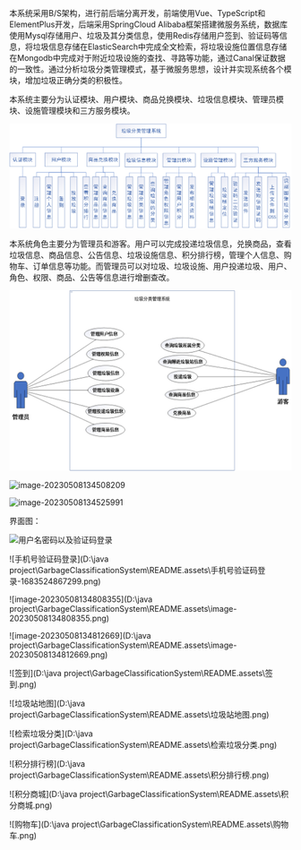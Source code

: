​		本系统采用B/S架构，进行前后端分离开发，前端使用Vue、TypeScript和ElementPlus开发，后端采用SpringCloud Alibaba框架搭建微服务系统，数据库使用Mysql存储用户、垃圾及其分类信息，使用Redis存储用户签到、验证码等信息，将垃圾信息存储在ElasticSearch中完成全文检索，将垃圾设施位置信息存储在Mongodb中完成对于附近垃圾设施的查找、寻路等功能，通过Canal保证数据的一致性。通过分析垃圾分类管理模式，基于微服务思想，设计并实现系统各个模块，增加垃圾正确分类的积极性。

​	本系统主要分为认证模块、用户模块、商品兑换模块、垃圾信息模块、管理员模块、设施管理模块和三方服务模块。

![image-20230508134554397](./README.assets/image-20230508134554397.png)

​		本系统角色主要分为管理员和游客。用户可以完成投递垃圾信息，兑换商品，查看垃圾信息、商品信息、公告信息、垃圾设施信息、积分排行榜，管理个人信息、购物车、订单信息等功能。而管理员可以对垃圾、垃圾设施、用户投递垃圾、用户、角色、权限、商品、公告等信息进行增删查改。

![image-20230508134517373](./README.assets/image-20230508134517373.png)

![image-20230508134508209](./GarbageClassificationSystem/README.assets/image-20230508134508209.png)

![image-20230508134525991](./GarbageClassificationSystem/README.assets/image-20230508134525991.png)



界面图：

![用户名密码以及验证码登录](.\GarbageClassificationSystem\README.assets\用户名密码以及验证码登录.png)

![手机号验证码登录](D:\java project\GarbageClassificationSystem\README.assets\手机号验证码登录-1683524867299.png)

![image-20230508134808355](D:\java project\GarbageClassificationSystem\README.assets\image-20230508134808355.png)

![image-20230508134812669](D:\java project\GarbageClassificationSystem\README.assets\image-20230508134812669.png)

![签到](D:\java project\GarbageClassificationSystem\README.assets\签到.png)

![垃圾站地图](D:\java project\GarbageClassificationSystem\README.assets\垃圾站地图.png)

![检索垃圾分类](D:\java project\GarbageClassificationSystem\README.assets\检索垃圾分类.png)

![积分排行榜](D:\java project\GarbageClassificationSystem\README.assets\积分排行榜.png)

![积分商城](D:\java project\GarbageClassificationSystem\README.assets\积分商城.png)

![购物车](D:\java project\GarbageClassificationSystem\README.assets\购物车.png)
